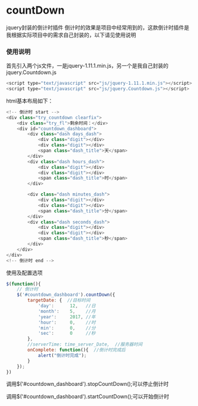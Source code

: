 # countDown
jquery封装的倒计时插件 倒计时的效果是项目中经常用到的，这款倒计时插件是我根据实际项目中的需求自己封装的，以下请见使用说明
### 使用说明
首先引入两个js文件，一是jquery-1.11.1.min.js，另一个是我自己封装的jquery.Countdown.js

```javascript
<script type="text/javascript" src="js/jquery-1.11.1.min.js"></script>
<script type="text/javascript" src="js/jquery.Countdown.js"></script>
```

html基本布局如下：

```javascript
<!-- 倒计时 start -->
<div class="try_countdown clearfix">
    <div class="try_fl">剩余时间：</div>
    <div id="countdown_dashboard">
        <div class="dash days_dash">                            
            <div class="digit"></div>
            <div class="digit"></div>
            <span class="dash_title">天</span>
        </div>
        <div class="dash hours_dash">                            
            <div class="digit"></div>
            <div class="digit"></div>
            <span class="dash_title">时</span>
        </div>

        <div class="dash minutes_dash">                            
            <div class="digit"></div>
            <div class="digit"></div>
            <span class="dash_title">分</span>
        </div>
        <div class="dash seconds_dash">                            
            <div class="digit"></div>
            <div class="digit"></div>
            <span class="dash_title">秒</span>
        </div>
    </div>
</div>
<!-- 倒计时 end -->
```

使用及配置选项

```javascript
$(function(){
    // 倒计时
    $('#countdown_dashboard').countDown({
        targetDate: {  //目标时间
            'day':      12,   //日
            'month':    5,    //月
            'year':     2017, //年
            'hour':     0,    //时
            'min':      0,    //分
            'sec':      0     //秒                 
        },
        //serverTime: time_server_Date,  //服务器时间
        onComplete: function(){  //倒计时完成后
            alert("倒计时完成");
        }
    });
})
```

调用$('#countdown_dashboard').stopCountDown();可以停止倒计时

调用$('#countdown_dashboard').startCountDown();可以开始倒计时

